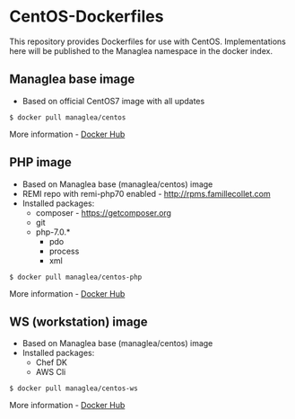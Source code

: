 # CentOS-Dockerfiles
This repository provides Dockerfiles for use with CentOS. Implementations here will be published to the Managlea namespace in the docker index.

## Managlea base image
 * Based on official CentOS7 image with all updates
```
$ docker pull managlea/centos
```
More information - [Docker Hub](https://hub.docker.com/r/managlea/centos/)

## PHP image
 * Based on Managlea base (managlea/centos) image
 * REMI repo with remi-php70 enabled - http://rpms.famillecollet.com
 * Installed packages:
   * composer - https://getcomposer.org
   * git
   * php-7.0.*
     * pdo
     * process
     * xml
```
$ docker pull managlea/centos-php
```
More information - [Docker Hub](https://hub.docker.com/r/managlea/centos-php/)

## WS (workstation) image
 * Based on Managlea base (managlea/centos) image
 * Installed packages:
   * Chef DK
   * AWS Cli
```
$ docker pull managlea/centos-ws
```
More information - [Docker Hub](https://hub.docker.com/r/managlea/centos-ws/)
